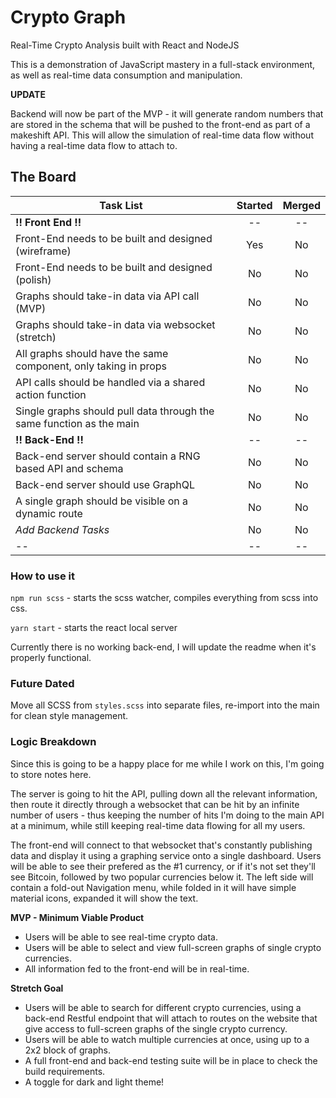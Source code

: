 # Crypto Graph

Real-Time Crypto Analysis built with React and NodeJS

This is a demonstration of JavaScript mastery in a full-stack environment, as well as real-time data consumption and manipulation.

**UPDATE**

Backend will now be part of the MVP - it will generate random numbers that are stored in the schema that will be pushed to the front-end as part of a makeshift API. This will allow the simulation of real-time data flow without having a real-time data flow to attach to.

## The Board

| Task List                                                            | Started | Merged |
| -------------------------------------------------------------------- | :-----: | :----: |
| **!! Front End !!**                                                  |   --    |   --   |
| Front-End needs to be built and designed (wireframe)                 |   Yes   |   No   |
| Front-End needs to be built and designed (polish)                    |   No    |   No   |
| Graphs should take-in data via API call (MVP)                        |   No    |   No   |
| Graphs should take-in data via websocket (stretch)                   |   No    |   No   |
| All graphs should have the same component, only taking in props      |   No    |   No   |
| API calls should be handled via a shared action function             |   No    |   No   |
| Single graphs should pull data through the same function as the main |   No    |   No   |
| **!! Back-End !!**                                                   |   --    |   --   |
| Back-end server should contain a RNG based API and schema            |   No    |   No   |
| Back-end server should use GraphQL                                   |   No    |   No   |
| A single graph should be visible on a dynamic route                  |   No    |   No   |
| _Add Backend Tasks_                                                  |   No    |   No   |
| --                                                                   |   --    |   --   |

### How to use it

`npm run scss` - starts the scss watcher, compiles everything from scss into css.

`yarn start` - starts the react local server

Currently there is no working back-end, I will update the readme when it's properly functional.

### Future Dated

Move all SCSS from `styles.scss` into separate files, re-import into the main for clean style management.

### Logic Breakdown

Since this is going to be a happy place for me while I work on this, I'm going to store notes here.

The server is going to hit the API, pulling down all the relevant information, then route it directly through a websocket that can be hit by an infinite number of users - thus keeping the number of hits I'm doing to the main API at a minimum, while still keeping real-time data flowing for all my users.

The front-end will connect to that websocket that's constantly publishing data and display it using a graphing service onto a single dashboard. Users will be able to see their prefered as the #1 currency, or if it's not set they'll see Bitcoin, followed by two popular currencies below it. The left side will contain a fold-out Navigation menu, while folded in it will have simple material icons, expanded it will show the text.

**MVP - Minimum Viable Product**

- Users will be able to see real-time crypto data.
- Users will be able to select and view full-screen graphs of single crypto currencies.
- All information fed to the front-end will be in real-time.

**Stretch Goal**

- Users will be able to search for different crypto currencies, using a back-end Restful endpoint that will attach to routes on the website that give access to full-screen graphs of the single crypto currency.
- Users will be able to watch multiple currencies at once, using up to a 2x2 block of graphs.
- A full front-end and back-end testing suite will be in place to check the build requirements.
- A toggle for dark and light theme!
